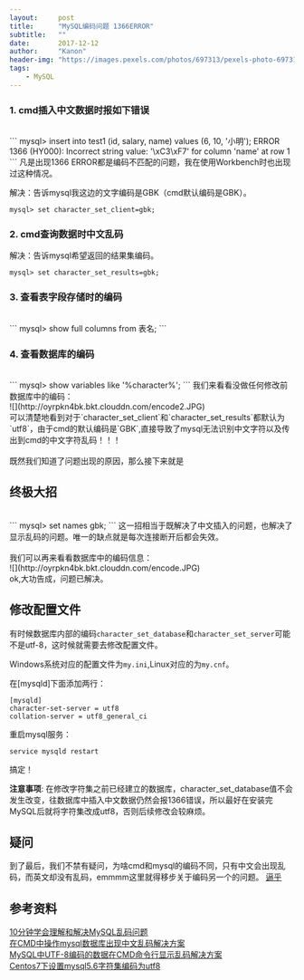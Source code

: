 ```yaml
---
layout:     post
title:      "MySQL编码问题 1366ERROR"
subtitle:   ""
date:       2017-12-12
author:     "Kanon"
header-img: "https://images.pexels.com/photos/697313/pexels-photo-697313.jpeg?w=940&h=650&auto=compress&cs=tinysrgb"
tags:
    - MySQL
---
```


### 1. cmd插入中文数据时报如下错误
<br>
```
mysql> insert into test1 (id, salary, name) values (6, 10, '小明');
ERROR 1366 (HY000): Incorrect string value: '\xC3\xF7' for column 'name' at row 1
```
凡是出现1366 ERROR都是编码不匹配的问题，我在使用Workbench时也出现过这种情况。

解决：告诉mysql我这边的文字编码是GBK（cmd默认编码是GBK）。
```
mysql> set character_set_client=gbk;
```

### 2. cmd查询数据时中文乱码
解决：告诉mysql希望返回的结果集编码。
```
mysql> set character_set_results=gbk;
```

### 3. 查看表字段存储时的编码
<br>
```
mysql> show full columns from 表名;
```

### 4. 查看数据库的编码
<br>
```
mysql> show variables like '%character%';
```
我们来看看没做任何修改前数据库中的编码：<br>
![](http://oyrpkn4bk.bkt.clouddn.com/encode2.JPG)<br>
可以清楚地看到对于`character_set_client`和`character_set_results`都默认为`utf8`，由于cmd的默认编码是`GBK`,直接导致了mysql无法识别中文字符以及传出到cmd的中文字符乱码！！！<br><br>
既然我们知道了问题出现的原因，那么接下来就是

## 终极大招
<br>
```
mysql> set names gbk;
```
这一招相当于既解决了中文插入的问题，也解决了显示乱码的问题。唯一的缺点就是每次连接断开后都会失效。<br><br>
我们可以再来看看数据库中的编码信息：<br>
![](http://oyrpkn4bk.bkt.clouddn.com/encode.JPG)<br>
ok,大功告成，问题已解决。

## 修改配置文件
有时候数据库内部的编码`character_set_database`和`character_set_server`可能不是utf-8，这时候就需要去修改配置文件。

Windows系统对应的配置文件为`my.ini`,Linux对应的为`my.cnf`。

在[mysqld]下面添加两行：
```
[mysqld]
character-set-server = utf8
collation-server = utf8_general_ci
```

重启mysql服务：
```
service mysqld restart
```

搞定！

**注意事项**: 在修改字符集之前已经建立的数据库，character_set_database值不会发生改变，往数据库中插入中文数据仍然会报1366错误，所以最好在安装完MySQL后就将字符集改成utf8，否则后续修改会较麻烦。

## 疑问
到了最后，我们不禁有疑问，为啥cmd和mysql的编码不同，只有中文会出现乱码，而英文却没有乱码，emmmm这里就得移步关于编码另一个的问题。
[逼乎](https://www.zhihu.com/question/38500793?sort=created)

## 参考资料
[10分钟学会理解和解决MySQL乱码问题](http://cenalulu.github.io/mysql/mysql-mojibake/)  
[在CMD中操作mysql数据库出现中文乱码解决方案](http://blog.csdn.net/jq_ak47/article/details/55261124)  
[MySQL中UTF-8编码的数据在CMD命令行显示乱码解决方案](http://blog.csdn.net/dunylin/article/details/54947865)  
[Centos7下设置mysql5.6字符集编码为utf8](https://jingyan.baidu.com/article/86112f1398c70827379787f8.html)
<br><br><br><br>
